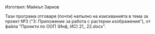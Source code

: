 Изготвил: Майкъл Зарков

Тази програма отговаря (почти) напълно на изискванията в тема за проект №3 ("3: Приложение за работа с растерни изображения"),
от файла "Проекти по ООП (Инф, ИС) 21_ 22.docx".
